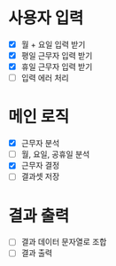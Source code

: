 # 사용자 입력
- [x] 월 + 요일 입력 받기
- [x] 평일 근무자 입력 받기
- [x] 휴일 근무자 입력 받기
- [ ] 입력 에러 처리
# 메인 로직
- [x] 근무자 분석
- [ ] 월, 요일, 공휴일 분석
- [x] 근무자 결정
- [ ] 결과셋 저장
# 결과 출력
- [ ] 결과 데이터 문자열로 조합
- [ ] 결과 출력